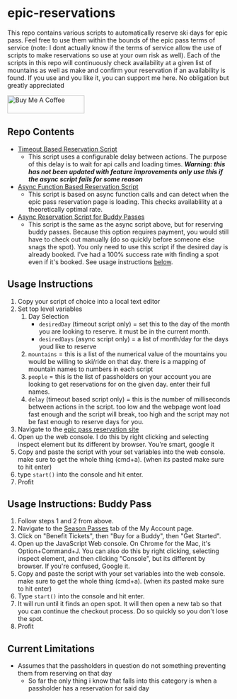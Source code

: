 # epic-reservations
This repo contains various scripts to automatically reserve ski days for epic pass. Feel free to use them within the bounds of the epic pass terms of service (note: I dont actually know if the terms of service allow the use of scripts to make reservations so use at your own risk as well). Each of the scripts in this repo will continuously check availability at a given list of mountains as well as make and confirm your reservation if an availability is found. If you use and you like it, you can support me here. No obligation but greatly appreciated

<a href="https://www.buymeacoffee.com/dangorman" target="_blank">
  <img src="https://cdn.buymeacoffee.com/buttons/v2/default-violet.png" alt="Buy Me A Coffee" height="41" width="174" >
</a>

## Repo Contents
- [Timeout Based Reservation Script](https://github.com/dangothemango/epic-reservations/blob/main/scripts/timeoutReservationMaker.js)
  - This script uses a configurable delay between actions. The purpose of this delay is to wait for api calls and loading times. ***Warning: this has not been updated with feature improvements only use this if the async script fails for some reason*** 
- [Async Function Based Reservation Script](https://github.com/dangothemango/epic-reservations/blob/main/scripts/asyncReservationMaker.js)
  - This script is based on async function calls and can detect when the epic pass reservation page is loading. This checks availablility at a theoretically optimal rate.
- [Async Reservation Script for Buddy Passes](https://github.com/dangothemango/epic-reservations/blob/main/scripts/asyncReservationMaker_buddy.js)
  - This script is the same as the async script above, but for reserving buddy passes. Because this option requires payment, you would still have to check out manually (do so quickly before someone else snags the spot). You only need to use this script if the desired day is already booked. I've had a 100% success rate with finding a spot even if it's booked. See usage instructions [below](#usage-instructions-buddy-pass).

## Usage Instructions

1. Copy your script of choice into a local text editor
2. Set top level variables
   1. Day Selection
      - `desiredDay` (timeout script only) = set this to the day of the month you are looking to reserve. it must be in the current month.
      - `desiredDays` (async script only) = a list of month/day for the days youd like to reserve
   2. `mountains` = this is a list of the numerical value of the mountains you would be willing to ski/ride on that day. there is a mapping of mountain names to numbers in each script
   3. `people` = this is the list of passholders on your account you are looking to get reservations for on the given day. enter their full names.
   4. `delay` (timeout based script only) = this is the number of milliseconds between actions in the script. too low and the webpage wont load fast enough and the script will break, too high and the script may not be fast enough to reserve days for you.
3. Navigate to the [epic pass reservation site](https://www.epicpass.com/plan-your-trip/lift-access/reservations.aspx)
4. Open up the web console. I do this by right clicking and selecting inspect element but its different by browser. You're smart, google it
5. Copy and paste the script with your set variables into the web console. make sure to get the whole thing (cmd+a). (when its pasted make sure to hit enter)
6. type `start()` into the console and hit enter.
7. Profit

## Usage Instructions: Buddy Pass

1. Follow steps 1 and 2 from above.
2. Navigate to the [Season Passes](https://www.epicpass.com/account/my-account.aspx?ma_1=4) tab of the My Account page.
3. Click on "Benefit Tickets", then "Buy for a Buddy", then "Get Started".
4. Open up the JavaScript Web console. On Chrome for the Mac, it's Option+Command+J. You can also do this by right clicking, selecting inspect element, and then clicking "Console", but its different by browser. If you're confused, Google it.
5. Copy and paste the script with your set variables into the web console. make sure to get the whole thing (cmd+a). (when its pasted make sure to hit enter)
6. Type `start()` into the console and hit enter.
7. It will run until it finds an open spot. It will then open a new tab so that you can continue the checkout process. Do so quickly so you don't lose the spot.
8. Profit

## Current Limitations
- Assumes that the passholders in question do not something preventing them from reserving on that day
  - So far the only thing i know that falls into this category is when a passholder has a reservation for said day
